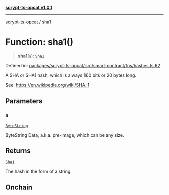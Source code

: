 [**scrypt-ts-opcat v1.0.1**](../README.md)

***

[scrypt-ts-opcat](../README.md) / sha1

# Function: sha1()

> **sha1**(`a`): [`Sha1`](../type-aliases/Sha1.md)

Defined in: [packages/scrypt-ts-opcat/src/smart-contract/fns/hashes.ts:62](https://github.com/OPCAT-Labs/ts-tools/blob/2cea47af983eceafde930347ac310f78dee140a3/packages/scrypt-ts-opcat/src/smart-contract/fns/hashes.ts#L62)

A SHA or SHA1 hash, which is always 160 bits or 20 bytes long.

See:
https://en.wikipedia.org/wiki/SHA-1

## Parameters

### a

[`ByteString`](../type-aliases/ByteString.md)

ByteString Data, a.k.a. pre-image, which can be any size.

## Returns

[`Sha1`](../type-aliases/Sha1.md)

The hash in the form of a string.

## Onchain
